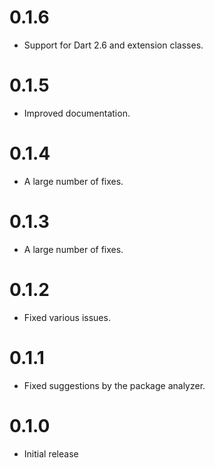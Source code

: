 # 0.1.6
  * Support for Dart 2.6 and extension classes.

# 0.1.5
  * Improved documentation.

# 0.1.4
  * A large number of fixes.

# 0.1.3
  * A large number of fixes.

# 0.1.2
  * Fixed various issues.

# 0.1.1
  * Fixed suggestions by the package analyzer.

# 0.1.0
  * Initial release